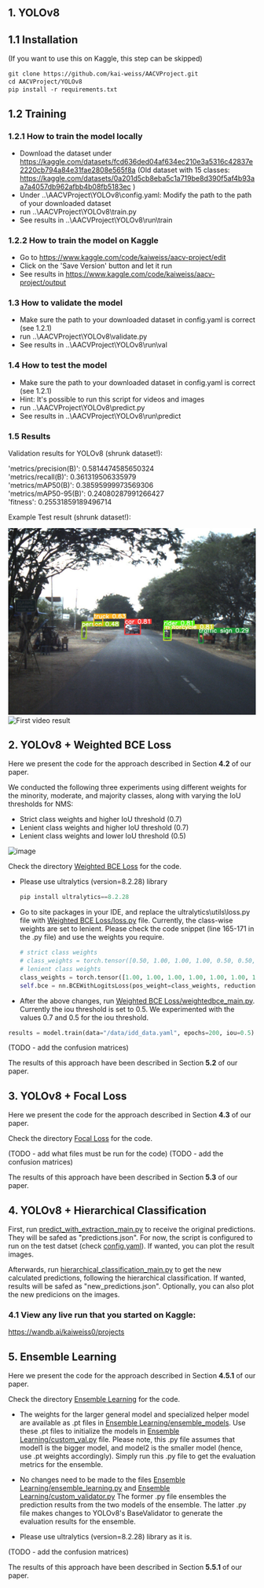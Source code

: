 ## 1. YOLOv8 

## 1.1 Installation
(If you want to use this on Kaggle, this step can be skipped)
```
git clone https://github.com/kai-weiss/AACVProject.git
cd AACVProject/YOLOv8
pip install -r requirements.txt
```

## 1.2 Training
### 1.2.1 How to train the model locally
- Download the dataset under https://kaggle.com/datasets/fcd636ded04af634ec210e3a5316c42837e2220cb794a84e31fae2808e565f8a
  (Old dataset with 15 classes: https://kaggle.com/datasets/0a201d5cb8eba5c1a719be8d390f5af4b93aa7a4057db962afbb4b08fb5183ec )
- Under ..\AACVProject\YOLOv8\config.yaml: Modify the path to the path of your downloaded dataset
- run ..\AACVProject\YOLOv8\train.py
- See results in ..\AACVProject\YOLOv8\run\train

### 1.2.2 How to train the model on Kaggle
- Go to https://www.kaggle.com/code/kaiweiss/aacv-project/edit
- Click on the 'Save Version' button and let it run
- See results in https://www.kaggle.com/code/kaiweiss/aacv-project/output

### 1.3 How to validate the model
- Make sure the path to your downloaded dataset in config.yaml is correct (see 1.2.1)
- run ..\AACVProject\YOLOv8\validate.py
- See results in ..\AACVProject\YOLOv8\run\val

### 1.4 How to test the model
- Make sure the path to your downloaded dataset in config.yaml is correct (see 1.2.1)
- Hint: It's possible to run this script for videos and images
- run ..\AACVProject\YOLOv8\predict.py
- See results in ..\AACVProject\YOLOv8\run\predict

### 1.5 Results

Validation results for YOLOv8 (shrunk dataset!):

'metrics/precision(B)': 0.5814474585650324  
'metrics/recall(B)': 0.361319506335979  
'metrics/mAP50(B)': 0.38595999973569306  
'metrics/mAP50-95(B)': 0.24080287991266427  
'fitness': 0.25531859189496714

Example Test result (shrunk dataset!):

![First image test result](Results/YOLOv8/frontFar_BLR-2018-04-16_15-34-27_frontFar_0002580.jpg)
![First video result](Results/YOLOv8/video1.gif)

## 2. YOLOv8 + Weighted BCE Loss

Here we present the code for the approach described in Section **4.2** of our paper.

We conducted the following three experiments using different weights for the minority, moderate, and majority classes, along with varying the IoU thresholds for NMS:

* Strict class weights and higher IoU threshold (0.7)
* Lenient class weights and higher IoU threshold (0.7)
* Lenient class weights and lower IoU threshold (0.5)

![image](https://github.com/user-attachments/assets/9b7fd51e-0e10-41c2-b4fd-4f829f825a15)

Check the directory [Weighted BCE Loss](https://github.com/kai-weiss/AACVProject/blob/master/Weighted%20BCE%20Loss) for the code.

* Please use ultralytics (version=8.2.28) library
  ```python
  pip install ultralytics==8.2.28  

* Go to site packages in your IDE, and replace the ultralytics\utils\loss.py file with [Weighted BCE Loss/loss.py](https://github.com/kai-weiss/AACVProject/blob/master/Weighted%20BCE%20Loss/loss.py) file. Currently, the class-wise weights are set to lenient. Please check the code snippet (line 165-171 in the .py file) and use the weights you require.
  ```python
  # strict class weights
  # class_weights = torch.tensor([0.50, 1.00, 1.00, 1.00, 0.50, 0.50, 0.50, 2.00, 2.00, 2.00], dtype=torch.float16).to(device)
  # lenient class weights
  class_weights = torch.tensor([1.00, 1.00, 1.00, 1.00, 1.00, 1.00, 1.00, 2.00, 2.00, 2.00], dtype=torch.float16).to(device)
  self.bce = nn.BCEWithLogitsLoss(pos_weight=class_weights, reduction="none")

* After the above changes, run [Weighted BCE Loss/weightedbce_main.py](https://github.com/kai-weiss/AACVProject/blob/master/Weighted%20BCE%20Loss/weightedbce_main.py). Currently the iou threshold is set to 0.5. We experimented with the values 0.7 and 0.5 for the iou threshold.
```python
results = model.train(data="/data/idd_data.yaml", epochs=200, iou=0.5)
```

(TODO - add the confusion matrices)

The results of this approach have been described in Section **5.2** of our paper.

## 3. YOLOv8 + Focal Loss

Here we present the code for the approach described in Section **4.3** of our paper.

Check the directory [Focal Loss](https://github.com/kai-weiss/AACVProject/tree/master/Ensemble%20Learning) for the code.

(TODO - add what files must be run for the code)
(TODO - add the confusion matrices)

The results of this approach have been described in Section **5.3** of our paper.

## 4. YOLOv8 + Hierarchical Classification

First, run [predict_with_extraction_main.py](YOLOv8%2FHierarchical_classification%2Fpredict_with_extraction_main.py) to receive the original predictions.
They will be safed as "predictions.json". For now, the script is configured to run on the test datset (check [config.yaml](YOLOv8%2Fconfig.yaml)). If wanted, you can plot the result images.

Afterwards, run [hierarchical_classification_main.py](YOLOv8%2FHierarchical_classification%2Fhierarchical_classification_main.py) to get the new calculated predictions, following the hierarchical classification. 
If wanted, results will be safed as "new_predictions.json". Optionally, you can also plot the new predicions on the images.

### 4.1 View any live run that you started on Kaggle:
https://wandb.ai/kaiweiss0/projects

## 5. Ensemble Learning

Here we present the code for the approach described in Section **4.5.1** of our paper.

Check the directory [Ensemble Learning](https://github.com/kai-weiss/AACVProject/tree/master/Ensemble%20Learning) for the code. 

* The weights for the larger general model and specialized helper model are available as .pt files in [Ensemble Learning/ensemble_models](https://github.com/kai-weiss/AACVProject/tree/master/Ensemble%20Learning/ensemble_models). Use these .pt files to initialize the models in [Ensemble Learning/custom_val.py](https://github.com/kai-weiss/AACVProject/blob/master/Ensemble%20Learning/custom_val.py) file. Please note, this .py file assumes that model1 is the bigger model, and model2 is the smaller model (hence, use .pt weights accordingly). Simply run this .py file to get the evaluation metrics for the ensemble. 

* No changes need to be made to the files [Ensemble Learning/ensemble_learning.py](https://github.com/kai-weiss/AACVProject/blob/master/Ensemble%20Learning/ensemble_learning.py) and [Ensemble Learning/custom_validator.py](https://github.com/kai-weiss/AACVProject/blob/master/Ensemble%20Learning/custom_validator.py) The former .py file ensembles the prediction results from the two models of the ensemble. The latter .py file makes changes to YOLOv8's BaseValidator to generate the evaluation results for the ensemble. 

* Please use ultralytics (version=8.2.28) library as it is. 

(TODO - add the confusion matrices)

The results of this approach have been described in Section **5.5.1** of our paper.

